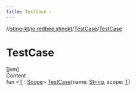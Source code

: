 ```yaml
---
title: TestCase -
---
```

//[sting-kt](../../index.md)/[io.redbee.stingkt](../index.md)/[TestCase](index.md)/[TestCase](-test-case.md)



# TestCase  
[jvm]  
Content  
fun <[T](index.md) : [Scope](../-scope/index.md)> [TestCase](-test-case.md)(name: [String](https://kotlinlang.org/api/latest/jvm/stdlib/kotlin/-string/index.html), scope: [T](index.md))  



